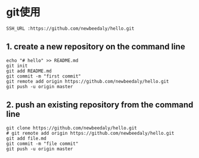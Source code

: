 # git使用

	SSH_URL :https://github.com/newbeedaly/hello.git

## 1. create a new repository on the command line

	echo "# hello" >> README.md
	git init
	git add README.md
	git commit -m "first commit"
	git remote add origin https://github.com/newbeedaly/hello.git
	git push -u origin master

## 2. push an existing repository from the command line
	 
	git clone https://github.com/newbeedaly/hello.git
	# git remote add origin https://github.com/newbeedaly/hello.git
	git add file.md
	git commit -m "file commit"
	git push -u origin master